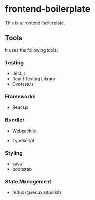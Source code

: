 # frontend-boilerplate

This is a frontend-boilerplate.

## Tools

It uses the following tools:

### Testing

- Jest.js
- React Testing Library
- Cypress.js

### Frameworks

- React.js

### Bundler

- Webpack.js

- TypeScript

### Styling

- sass
- bootstrap

### State Management

- redux (@reduxjs/toolkit)

##
